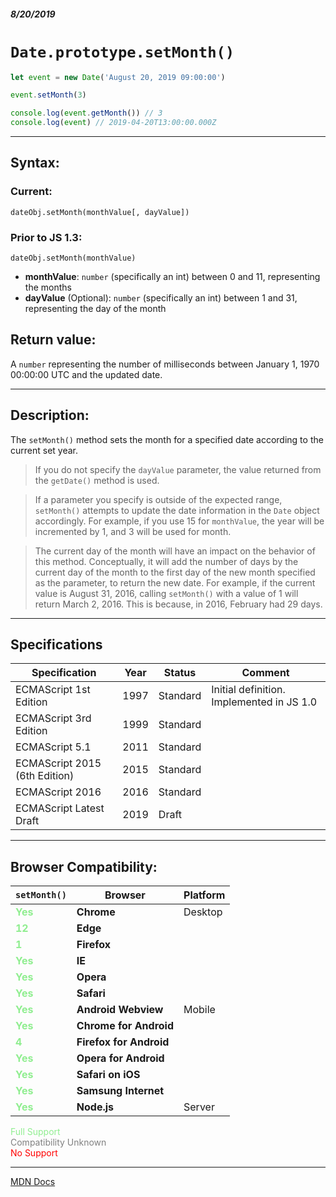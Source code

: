 ##### 8/20/2019
# `Date.prototype.setMonth()`

```js
let event = new Date('August 20, 2019 09:00:00')

event.setMonth(3)

console.log(event.getMonth()) // 3
console.log(event) // 2019-04-20T13:00:00.000Z
```

---

## Syntax:
### Current:
`dateObj.setMonth(monthValue[, dayValue])`

### Prior to JS 1.3:
`dateObj.setMonth(monthValue)`

* **monthValue**: `number` (specifically an int) between 0 and 11, representing the months 
* **dayValue** (Optional): `number` (specifically an int) between 1 and 31, representing the day of the month 

## Return value:
A `number` representing the number of milliseconds between January 1, 1970 00:00:00 UTC and the updated date.

---

## Description:
The `setMonth()` method sets the month for a specified date according to the current set year.

  > If you do not specify the `dayValue` parameter, the value returned from the `getDate()` method is used.

  > If a parameter you specify is outside of the expected range, `setMonth()` attempts to update the date information in the `Date` object accordingly.  For example, if you use 15 for `monthValue`, the year will be incremented by 1, and 3 will be used for month.

  > The current day of the month will have an impact on the behavior of this method.  Conceptually, it will add the number of days by the current day of the month to the first day of the new month specified as the parameter, to return the new date.  For example, if the current value is August 31, 2016, calling `setMonth()` with a value of 1 will return March 2, 2016.  This is because, in 2016, February had 29 days.

---

## Specifications
| Specification | Year | Status | Comment |
|---|---|---|---|
| ECMAScript 1st Edition | 1997 | Standard | Initial definition. Implemented in JS 1.0 |
| ECMAScript 3rd Edition | 1999 | Standard |  |
| ECMAScript 5.1 | 2011 | Standard |  |
| ECMAScript 2015 (6th Edition) | 2015 | Standard |  |
| ECMAScript 2016 | 2016 | Standard |  |
| ECMAScript Latest Draft | 2019 | Draft |  |

---

## Browser Compatibility:
| `setMonth()` | Browser | Platform |
|---|---|---|
| <span style="color: lightgreen">**Yes**</span> | **Chrome** | Desktop | 
| <span style="color: lightgreen">**12**</span> | **Edge** || 
| <span style="color: lightgreen">**1**</span> | **Firefox** || 
| <span style="color: lightgreen">**Yes**</span> | **IE** || 
| <span style="color: lightgreen">**Yes**</span> | **Opera** || 
| <span style="color: lightgreen">**Yes**</span> | **Safari** || 
| <span style="color: lightgreen">**Yes**</span> | **Android Webview** | Mobile | 
| <span style="color: lightgreen">**Yes**</span> | **Chrome for Android** || 
| <span style="color: lightgreen">**4**</span> | **Firefox for Android** || 
| <span style="color: lightgreen">**Yes**</span> | **Opera for Android** || 
| <span style="color: lightgreen">**Yes**</span> | **Safari on iOS** || 
| <span style="color: lightgreen">**Yes**</span> | **Samsung Internet** || 
| <span style="color: lightgreen">**Yes**</span> | **Node.js** | Server | 

<span style="color: lightgreen">Full Support</span>  
<span style="color: grey">Compatibility Unknown</span>  
<span style="color: red">No Support</span>

---

[MDN Docs](https://developer.mozilla.org/en-US/docs/Web/JavaScript/Reference/Global_Objects/Date/setMonth)